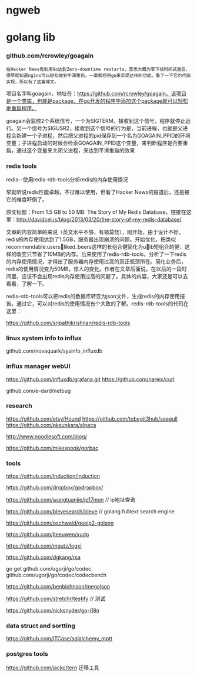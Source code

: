 # ngweb


# golang lib

### github.com/rcrowley/goagain
    在Hacker News看到用Go达到Zero-downtime restarts，意思大概为零下线时间式重启，很早就知道nginx可以轻松做到平滑重启，一直都想用go来实现这样的功能。看了一下它的代码实现，所以有了这篇博文。

项目名字叫goagain，地址在：https://github.com/rcrowley/goagain。该项目是一个类库，也就是package，在go开发的程序中添加这个package就可以轻松地重启程序。

goagain会监控2个系统信号，一个为SIGTERM，接收到这个信号，程序就停止运行。另一个信号为SIGUSR2，接收到这个信号的行为是，当前进程，也就是父进程会新建一个子进程，然后把父进程的pid保存到一个名为GOAGAIN_PPID的环境变量；子进程启动的时候会检索GOAGAIN_PPID这个变量，来判断程序是否要重启，通过这个变量来关闭父进程，来达到平滑重启的效果


### redis tools
redis--使用redis-rdb-tools分析redis的内存使用情况

早就听说redis性能卓越，不过难以使用，但看了Hacker News的报道后，还是被它的难度吓倒了。

原文标题：From 1.5 GB to 50 MB: The Story of My Redis Database，链接在这里：http://davidcel.is/blog/2013/03/20/the-story-of-my-redis-database/

文章的内容简单的来说（英文水平不够，有错莫怪），刚开始，由于设计不好，redis的内存使用达到了1.5GB，服务器出现崩溃的问题。开始优化，把类似recommendable:users:1234:liked_beers这样的长组合健简化为u:1234:lb短组合的健，这样的改变只节省了10MB的内存。后来使用了redis-rdb-tools，分析了一下redis的内存使用情况，才得出了服务器内存使用过高的真正瓶颈所在。简化业务后，redis的使用情况变为50MB，惊人的变化。作者在文章后面说，在以后的一段时间里，应该不会出现redis内存使用过高的问题了。具体的内容，大家还是可以去看看，了解一下。

redis-rdb-tools可以把redis的数据库转变为json文件，生成redis的内存使用报告。通过它，可以对redis的使用情况有个大致的了解。redis-rdb-tools的代码在这里：

https://github.com/sripathikrishnan/redis-rdb-tools


### linux system info to influx

github.com/novaquark/sysinfo_influxdb



### influx manager webUI

https://github.com/influxdb/grafana.git
https://github.com/nareix/curl

github.com/e-dard/netbug


### research

https://github.com/etsy/Hound
https://github.com/tobegit3hub/seagull
https://github.com/pksunkara/alpaca

http://www.noodlesoft.com/blog/

https://github.com/mikespook/gorbac

### tools
https://github.com/Induction/Induction

https://github.com/dropbox/godropbox/

https://github.com/wangtuanjie/ip17mon  // ip地址查询

https://github.com/blevesearch/bleve    // golang fulltext search engine


https://github.com/oschwald/geoip2-golang


https://github.com/jteeuwen/xudp

https://github.com/mgutz/logxi

https://github.com/dgkang/rsa

go get github.com/ugorji/go/codec
github.com/ugorji/go/codec/codecbench


https://github.com/benbjohnson/megajson

https://github.com/stretchr/testify // 测试

https://github.com/nicksnyder/go-i18n


### data struct and sortting

https://github.com/ITCase/sqlalchemy_mptt


### postgres tools

https://github.com/jackc/tern   迁移工具

